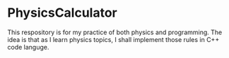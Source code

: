 # PhysicsCalculator
This respository is for my practice of both physics and programming. The idea is that as I learn physics topics, I shall implement those rules in C++ code languge.
